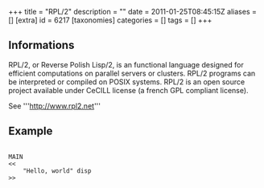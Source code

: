 +++
title = "RPL/2"
description = ""
date = 2011-01-25T08:45:15Z
aliases = []
[extra]
id = 6217
[taxonomies]
categories = []
tags = []
+++
## Informations
RPL/2, or Reverse Polish Lisp/2, is an functional language designed for efficient computations on parallel servers or clusters. RPL/2 programs can be interpreted or compiled on POSIX systems. RPL/2 is an open source project available
under CeCILL license (a french GPL compliant license).

See '''http://www.rpl2.net'''

## Example
```RPL/2

MAIN
<<
    "Hello, world" disp
>>

```
